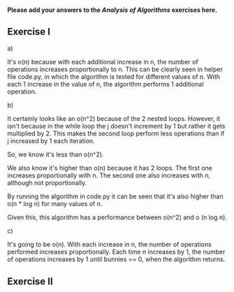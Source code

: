 #### Please add your answers to the ***Analysis of  Algorithms*** exercises here.

## Exercise I

a)

It's o(n) because with each additional increase in n, the number of operations increases proportionally to n. This can be clearly seen in helper file code.py, in which the algorithm is tested for different values of n. With each 1 increase in the value of n, the algorithm performs 1 additional operation.

b)

It certainly looks like an o(n^2) because of the 2 nested loops. However, it isn't because in the while loop the j doesn't increment by 1 but rather it gets multiplied by 2. This makes the second loop perform less operations than if j increased by 1 each iteration.

So, we know it's less than o(n^2).

We also know it's higher than o(n) because it has 2 loops. The first one increases proportionally with n. The second one also increases with n, although not proportionally.

By running the algorithm in code.py it can be seen that it's also higher than o(n * log n) for many values of n. 

Given this, this algorithm has a performance between o(n^2) and o (n log n).

c)

It's going to be o(n). With each increase in n, the number of operations performed increases proportionally. Each time n increases by 1, the number of operations increases by 1 until bunnies == 0, when the algorithm returns.

## Exercise II


